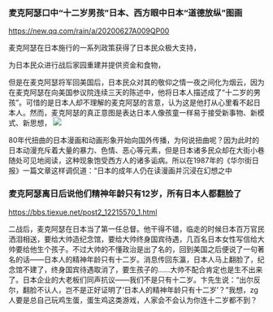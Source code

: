 ### 麦克阿瑟口中“十二岁男孩”日本、西方眼中日本“道德放纵”图画
https://new.qq.com/rain/a/20200627A009QP00

麦克阿瑟在日本施行的一系列政策获得了日本民众极大支持，

为日本民众进行战后家园重建并提供资金和食物，

但是在麦克阿瑟将军回美国后，日本民众对其的敬仰之情一夜之间化为烟云，因为在麦克阿瑟在向美国参议院连续三天的陈述中，他将日本人描述成了“十二岁的男孩”。可惜的是日本人却不理解的麦克阿瑟的言意，认为这是他打从心里看不起日本人。然而，麦克阿瑟的真正意图是表达日本人像孩童一样易于接受新事物、新模式、新思想，
![](https://inews.gtimg.com/newsapp_bt/0/11993136347/1000)

80年代扭曲的日本漫画和动画形象开始向国外传播，为何说扭曲呢？因为此时的日本动漫充斥着大量的暴力、色情、恶心等元素，但是日本诸多民众却在大街小巷随处可见地阅读，这种现象饱受西方人的诸多诟病。所以在1987年的《华尔街日报》一篇文章这样调侃道：“日本的成年人仍在读漫画并沉浸在幻想之中

### 麦克阿瑟离日后说他们精神年龄只有12岁，所有日本人都翻脸了
https://bbs.tiexue.net/post2_12215570_1.html

二战后，麦克阿瑟在日本当了第一任总督。他干得不错，临走的时候日本百万官民洒泪相送，要给大帅造纪念馆，要给大帅终身国宾待遇，几百名日本女性写信给大帅要给他生个孩子。不过大帅的不懂政治是出了名的，回到美国之后便说了一句著名的话——日本人的精神年龄只有十二岁。消息传回东瀛，日本人马上翻脸了，纪念馆不建了，终身国宾待遇取消了，要生孩子的……大帅不配合肯定也是生不出来了。日本企业的大老板们同声抗议——我们不是只有十二岁。卞先生说：“出尔反尔，翻脸不认人，岂不是正好证明了‘日本人的精神年龄只有十二岁’？”我想，zg人要是总自己玩鸡生蛋，蛋生鸡这类游戏，人家会不会认为你连十二岁都不到？
